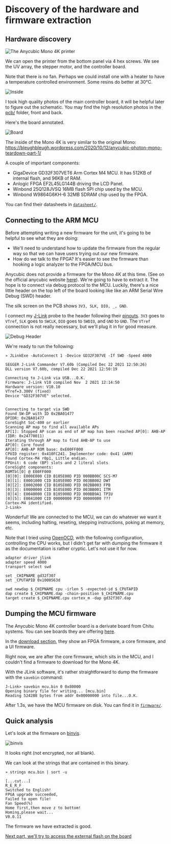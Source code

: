 Discovery of the hardware and firmware extraction
==================================================

## Hardware discovery

![The Anycubic Mono 4K printer](printer_annotated.jpg)

We can open the printer from the bottom panel via 4 hex screws. We see the UV array,
the stepper motor, and the controller board.

Note that there is no fan. Perhaps we could install one with a heater to have a
temperature controlled environment. Some resins do better at 30°C.

![Inside](inside_printer.jpg)

I took high quality photos of the main controller board, it will be helpful
later to figure out the schematic. You may find the high resolution photos in
the [pcb/](../pcb) folder, front and back.

Here's the board annotated.

![Board](board.jpg)

The inside of the Mono 4K is very similar to the original Mono:
https://bleughbleugh.wordpress.com/2020/10/12/anycubic-photon-mono-teardown-part-1/

A couple of important components:
* GigaDevice GD32F307VET6 Arm Cortex M4 MCU. It has 512KB of internal flash, and 96KB of RAM.
* Anlogic FPGA EF2L45LG144B driving the LCD Panel.
* Winbond 25Q128JVSQ 16MB flash SPI chip used by the MCU.
* Winbond W9864G6KH-6 32MB SDRAM chip used by the FPGA.

You can find their datasheets in [`datasheet/`](../datasheet/).

## Connecting to the ARM MCU

Before attempting writing a new firmware for the unit, it's going to be helpful
to see what they are doing:
* We'll need to understand how to update the firmware from the regular way so
  that we can have users trying out our new firmware.
* How do we talk to the FPGA? It's easier to see the firmware than hooking a
  logic analyzer to the FPGA/MCU bus.

Anycubic does not provide a firmware for the Mono 4K at this time. (See on the
official anycubic website
[here](https://www.anycubic.com/blogs/news/all-you-need-to-know-about-photon-mono-4k)).
We're going to have to extract it. The hope is to connect via debug protocol to
the MCU. Luckily, there's a nice little header on the top left of the board
looking like like an ARM Serial Wire Debug (SWD) header.

The silk screen on the PCB shows `3V3, SLK, DIO, _, GND`.

I connect my [J-Link](https://www.segger.com/products/debug-probes/j-link/)
probe to the header following their
[pinouts](https://www.segger.com/products/debug-probes/j-link/technology/interface-description/#swd-connector-pinout).
`3V3` goes to `VTref`, `SLK` goes to `SWCLK`, `DIO` goes to `SWDIO`, and `GND`
to `GND`. The `VTref` connection is not really necessary, but we'll plug it in
for good measure.

![Debug Header](debug_header.jpg)

We're ready to run the following:

```
» JLinkExe -AutoConnect 1 -Device GD32F307VE -If SWD -Speed 4000

SEGGER J-Link Commander V7.60b (Compiled Dec 22 2021 12:50:26)
DLL version V7.60b, compiled Dec 22 2021 12:50:19

Connecting to J-Link via USB...O.K.
Firmware: J-Link V10 compiled Nov  2 2021 12:14:50
Hardware version: V10.10
VTref=3.300V (fixed)
Device "GD32F307VE" selected.


Connecting to target via SWD
Found SW-DP with ID 0x2BA01477
DPIDR: 0x2BA01477
CoreSight SoC-400 or earlier
Scanning AP map to find all available APs
AP[1]: Stopped AP scan as end of AP map has been reached AP[0]: AHB-AP (IDR: 0x24770011)
Iterating through AP map to find AHB-AP to use
AP[0]: Core found
AP[0]: AHB-AP ROM base: 0xE00FF000
CPUID register: 0x410FC241. Implementer code: 0x41 (ARM)
Found Cortex-M4 r0p1, Little endian.
FPUnit: 6 code (BP) slots and 2 literal slots
CoreSight components:
ROMTbl[0] @ E00FF000
[0][0]: E000E000 CID B105E00D PID 000BB00C SCS-M7
[0][1]: E0001000 CID B105E00D PID 003BB002 DWT
[0][2]: E0002000 CID B105E00D PID 002BB003 FPB
[0][3]: E0000000 CID B105E00D PID 003BB001 ITM
[0][4]: E0040000 CID B105900D PID 000BB9A1 TPIU
[0][5]: E0041000 CID 00000000 PID 00000000 ???
Cortex-M4 identified.
J-Link>
```
Wonderful! We are connected to the MCU, we can do whatever we want it seems,
including halting, reseting, stepping instructions, poking at memory, etc.

Note that I tried using [OpenOCD](https://openocd.org/), with the following
configuration, controlling the CPU works, but I didn't get far with dumping the
firmware it as the documentation is rather cryptic. Let's not use it for now.

```
adapter driver jlink
adapter speed 4000
transport select swd

set _CHIPNAME gd32f307
set _CPUTAPID 0x1000563d

swd newdap $_CHIPNAME cpu -irlen 5 -expected-id $_CPUTAPID
dap create $_CHIPNAME.dap -chain-position $_CHIPNAME.cpu
target create $_CHIPNAME.cpu cortex_m -dap gd32f307.dap
```

## Dumping the MCU firmware

The Anycubic Mono 4K controller board is a derivate board from Chitu systems.
You can see boards they are offering [here](https://shop.chitusystems.com/product-category/).

In the [download section](https://shop.chitusystems.com/download/), they show an
FPGA firmware, a core firmware, and a UI firmware.

Right now, we are after the core firmware, which sits in the MCU, and I couldn't
find a firmware to download for the Mono 4K.

With the JLink software, it's rather straightforward to dump the firmware with
the `savebin` command:

```
J-Link> savebin mcu.bin 0 0x80000
Opening binary file for writing... [mcu.bin]
Reading 524288 bytes from addr 0x00000000 into file...O.K.
```

After 1.3s, we have the MCU firmware on disk. You can find it in [`firmware/`](../firmware/).

## Quick analysis

Let's look at the firmware on [binvis](https://binvis.io/).

![binvis](binvis.png)

It looks right (not encrypted, nor all blank).

We can look at the strings that are contained in this binary.

```
» strings mcu.bin | sort -u

[...cut...]
R_E_R_F
Switched to English!
FPGA upgrade succeeded,
Failed to open file!
Fan Speed(%)
Home first,then move z to bottom!
Homing,please wait...
V0.0.11
```

The firmware we have extracted is good.

[Next part, we'll try to access the external flash on the
board](../part1/README.md)
